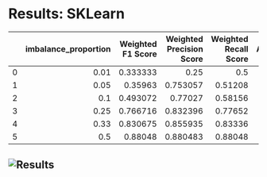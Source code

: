 # Results: SKLearn
|    |   imbalance_proportion |   Weighted F1 Score |   Weighted Precision Score |   Weighted Recall Score |   Accuracy |   Minority Class F1 Score |   Majority Class F1 Score |
|---:|-----------------------:|--------------------:|---------------------------:|------------------------:|-----------:|--------------------------:|--------------------------:|
|  0 |                   0.01 |            0.333333 |                   0.25     |                 0.5     |    0.5     |                 0         |                  0.666667 |
|  1 |                   0.05 |            0.35963  |                   0.753057 |                 0.51208 |    0.51208 |                 0.0471801 |                  0.672079 |
|  2 |                   0.1  |            0.493072 |                   0.77027  |                 0.58156 |    0.58156 |                 0.281278  |                  0.704867 |
|  3 |                   0.25 |            0.766716 |                   0.832396 |                 0.77652 |    0.77652 |                 0.718893  |                  0.814539 |
|  4 |                   0.33 |            0.830675 |                   0.855935 |                 0.83336 |    0.83336 |                 0.809354  |                  0.851997 |
|  5 |                   0.5  |            0.88048  |                   0.880483 |                 0.88048 |    0.88048 |                 0.880317  |                  0.880642 |
![Results](SKLearn/plot.png)
---